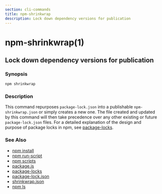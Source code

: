 ```yaml
---
section: cli-commands
title: npm-shrinkwrap
description: Lock down dependency versions for publication
---
```


# npm-shrinkwrap(1)

## Lock down dependency versions for publication

### Synopsis

```bash
npm shrinkwrap
```

### Description

This command repurposes `package-lock.json` into a publishable
`npm-shrinkwrap.json` or simply creates a new one. The file created and updated
by this command will then take precedence over any other existing or future
`package-lock.json` files. For a detailed explanation of the design and purpose
of package locks in npm, see [package-locks](/configuring-npm/package-locks).

### See Also

- [npm install](/cli-commands/npm-install)
- [npm run-script](/cli-commands/npm-run-script)
- [npm scripts](/using-npm/scripts)
- [package.js](/configuring-npm/package-json)
- [package-locks](/configuring-npm/package-locks)
- [package-lock.json](/configuring-npm/package-lock-json)
- [shrinkwrap.json](/configuring-npm/shrinkwrap-json)
- [npm ls](/cli-commands/npm-ls)
